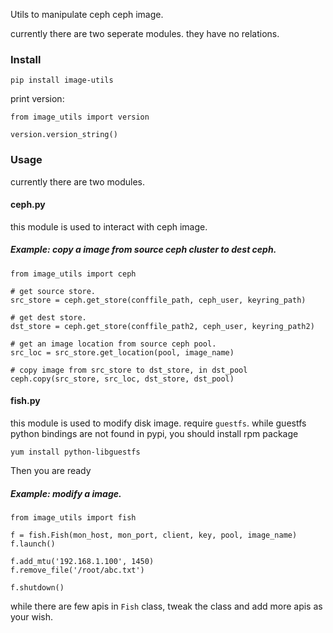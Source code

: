 Utils to manipulate ceph ceph image.

currently there are two seperate modules. they have no relations.

### Install

```
pip install image-utils
```

print version:
```
from image_utils import version

version.version_string()
```

### Usage

currently there are two modules.

#### ceph.py

this module is used to interact with ceph image.

##### Example: copy a image from source ceph cluster to dest ceph.

```
from image_utils import ceph

# get source store.
src_store = ceph.get_store(conffile_path, ceph_user, keyring_path)

# get dest store.
dst_store = ceph.get_store(conffile_path2, ceph_user, keyring_path2)

# get an image location from source ceph pool.
src_loc = src_store.get_location(pool, image_name)

# copy image from src_store to dst_store, in dst_pool
ceph.copy(src_store, src_loc, dst_store, dst_pool)

```

#### fish.py

this module is used to modify disk image. require `guestfs`. while guestfs python bindings are not found 
in pypi, you should install rpm package
```
yum install python-libguestfs
```
Then you are ready

##### Example: modify a image.

```
from image_utils import fish

f = fish.Fish(mon_host, mon_port, client, key, pool, image_name)
f.launch()

f.add_mtu('192.168.1.100', 1450)
f.remove_file('/root/abc.txt')

f.shutdown()

```

while there are few apis in `Fish` class, tweak the class and add more apis as your wish.
